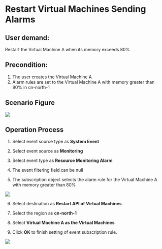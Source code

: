 # Restart Virtual Machines Sending Alarms

## User demand: ##

Restart the Virtual Machine A when its memory exceeds 80%

## Precondition: ##
1. The user creates the Virtual Machine A
2. Alarm rules are set to the Virtual Machine A with memory greater than 80% in cn-north-1

## Scenario Figure ##

![](https://raw.githubusercontent.com/jdcloudcom/cn/zhangwenjie-only/image/CloudEvents/CE-application.jpg)

## Operation Process ##

1. Select event source type as **System Event**

2. Select event source as **Monitoring**

3. Select event type as **Resource Monitoring Alarm**

4. The event filtering field can be null

5. The subscription object selects the alarm rule for the Virtual Machine A with memory greater than 80%

![](https://raw.githubusercontent.com/jdcloudcom/cn/zhangwenjie-only/image/CloudEvents/bestpractice02.jpg)

6. Select destination as **Restart API of Virtual Machines**

7. Select the region as **cn-north-1**

8. Select **Virtual Machine A as the Virtual Machines**

9. Click **OK** to finish setting of event subscription rule.

![](https://raw.githubusercontent.com/jdcloudcom/cn/zhangwenjie-only/image/CloudEvents/bestpractice03.jpg)






